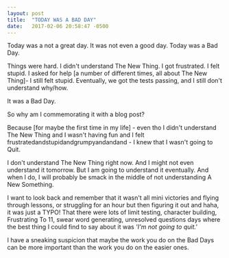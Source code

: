```yaml
---
layout: post
title:  "TODAY WAS A BAD DAY"
date:   2017-02-06 20:58:47 -0500
---
```


Today was a not a great day. It was not even a good day. Today was a Bad Day. 

Things were hard. I didn't understand The New Thing. I got frustrated. I felt stupid. I asked for help [a number of different times, all about The New Thing]- I still felt stupid. Eventually, we got the tests passing, and I still don't understand why/how. 

It was a Bad Day. 

So why am I commemorating it with a blog post? 

Because [for maybe the first time in my life] - even tho I didn't understand The New Thing and I wasn't having fun and I felt frustratedandstupidandgrumpyandandand - I knew that I wasn't going to Quit. 

I don't understand The New Thing right now. And I might not even understand it tomorrow. But I am going to understand it eventually. And when I do, I will probably be smack in the middle of not understanding A New Something. 

I want to look back and remember that it wasn't all mini victories and flying through lessons, or struggling for an hour but then figuring it out and haha, it was just a TYPO! That there were lots of limit testing, character building, Frustrating To 11, swear word generating, unresolved questions days where the best thing I could find to say about it was *'I'm not going to quit.'*

I have a sneaking suspicion that maybe the work you do on the Bad Days can be more important than the work you do on the easier ones.
